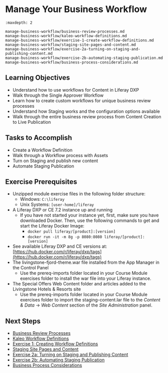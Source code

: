 # Manage Your Business Workflow

```{toctree}
:maxdepth: 2

manage-business-workflow/business-review-processes.md
manage-business-workflow/kaleo-workflow-definitions.md
manage-business-workflow/exercise-1-create-workflow-definitions.md
manage-business-workflow/staging-site-pages-and-content.md
manage-business-workflow/exercise-2a-turning-on-staging-and-publishing-content.md
manage-business-workflow/exercise-2b-automating-staging-publication.md
manage-business-workflow/business-process-considerations.md
```

## Learning Objectives

* Understand how to use workflows for Content in Liferay DXP
* Walk through the Single Approver Workflow
* Learn how to create custom workflows for unique business review processes
* Understand how Staging works and the configuration options available
* Walk through the entire business review process from Content Creation to Live Publication

## Tasks to Accomplish

* Create a Workflow Definition
* Walk through a Workflow process with Assets
* Turn on Staging and publish new content
* Automate Staging Publication

## Exercise Prerequisites
    
* Unzipped module exercise files in the following folder structure:
	*  Windows: `C:\liferay`
	*  Unix Systems: `[user-home]/liferay`
* A Liferay DXP or CE 7.2 instance up and running
    * If you have not started your instance yet, first, make sure you have downloaded Docker. Then, use the following commands to get and start the Liferay Docker Image:
        * `docker pull liferay/[product]:[version]`
        * `docker run -it -m 8g -p 8080:8080 liferay/[product]:[version]`
*  See available Liferay DXP and CE versions at: [https://hub.docker.com/r/liferay/dxp/tags](https://hub.docker.com/r/liferay/dxp/tags)
* The livingstone-fjord-theme.war file installed from the App Manager in the Control Panel
    * Use the prereq-imports folder located in your Course Module exercises folder to install the war file into your Liferay instance.
* The Special Offers Web Content folder and articles added to the Livingstone Hotels & Resorts site
    * Use the prereq-imports folder located in your Course Module exercises folder to import the staging-content.lar file to the _Content & Data_ → _Web Content_ section of the _Site Administration_ panel.
    
## Next Steps

* [Business Review Processes](./manage-business-workflow/business-review-processes.md)
* [Kaleo Workflow Definitions](./manage-business-workflow/kaleo-workflow-definitions.md)
* [Exercise 1: Creating Workflow Definitions](./manage-business-workflow/exercise-1-create-workflow-definitions.md)
* [Staging Site Pages and Content](./manage-business-workflow/staging-site-pages-and-content.md)
* [Exercise 2a: Turning on Staging and Publishing Content](./manage-business-workflow/exercise-2a-turning-on-staging-and-publishing-content.md)
* [Exercise 2b: Automating Staging Publication](./manage-business-workflow/exercise-2b-automating-staging-publication.md)
* [Business Process Considerations](./manage-business-workflow/business-process-considerations.md)